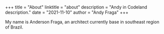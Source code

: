 +++
title = "About"
linktitle = "about"
description = "Andy in Codeland description."
date = "2021-11-10"
author = "Andy Fraga"
+++

My name is Anderson Fraga, an architect currently base in southeast region of Brazil.

